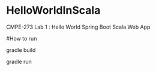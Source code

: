 # HelloWorldInScala
CMPE-273 Lab 1 : Hello World Spring Boot Scala Web App

#How to run

gradle build

gradle run
